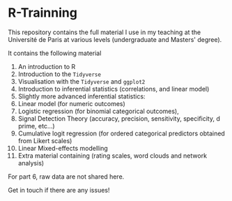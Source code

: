 # R-Trainning
This repository contains the full material I use in my teaching at the Université de Paris at various levels (undergraduate and Masters' degree).

It contains the following material
1. An introduction to R
2. Introduction to the `Tidyverse`
3. Visualisation with the `Tidyverse` and `ggplot2`
4. Introduction to inferential statistics (correlations, and linear model)
5. Slightly more advanced inferential statistics: 
  1. Linear model (for numeric outcomes)
  2. Logistic regression (for binomial categorical outcomes), 
  3. Signal Detection Theory (accuracy, precision, sensitivity, specificity, d prime, etc...)
  4. Cumulative logit regression (for ordered categorical predictors obtained from Likert scales)
  5. Linear Mixed-effects modelling
6. Extra material containing (rating scales, word clouds and network analysis)

For part 6, raw data are not shared here.

Get in touch if there are any issues!
